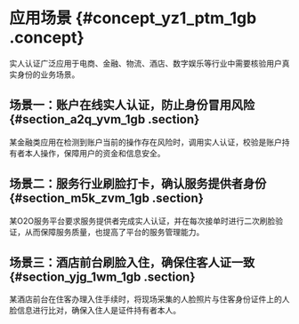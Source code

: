 # 应用场景 {#concept_yz1_ptm_1gb .concept}

实人认证广泛应用于电商、金融、物流、酒店、数字娱乐等行业中需要核验用户真实身份的业务场景。

## 场景一：账户在线实人认证，防止身份冒用风险 {#section_a2q_yvm_1gb .section}

某金融类应用在检测到账户当前的操作存在风险时，调用实人认证，校验是账户持有者本人操作，保障用户的资金和信息安全。

## 场景二：服务行业刷脸打卡，确认服务提供者身份 {#section_m5k_zvm_1gb .section}

某O2O服务平台要求服务提供者完成实人认证，并在每次接单时进行二次刷脸验证，从而保障服务质量，也提高了平台的服务管理能力。

## 场景三：酒店前台刷脸入住，确保住客人证一致 {#section_yjg_1wm_1gb .section}

某酒店前台在住客办理入住手续时，将现场采集的人脸照片与住客身份证件上的人脸信息进行比对，确保入住人是证件持有者本人。

